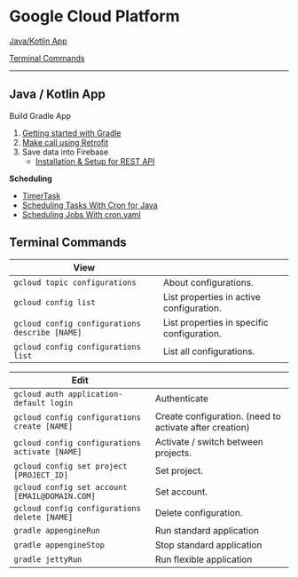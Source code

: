 # Google Cloud Platform

[Java/Kotlin App](#Java-/-Kotlin-App)

[Terminal Commands](#Terminal-Commands)

---

## Java / Kotlin App

Build Gradle App

1. [Getting started with Gradle](https://www.jetbrains.com/help/idea/getting-started-with-gradle.html)
2. [Make call using Retrofit](https://futurestud.io/tutorials/retrofit-2-beyond-android-retrofit-for-java-projects)
3. Save data into Firebase
   - [Installation & Setup for REST API](https://firebase.google.com/docs/database/rest/start)

**Scheduling**
- [TimerTask](https://stackoverflow.com/questions/22163662/how-to-create-a-java-cron-job)
- [Scheduling Tasks With Cron for Java](https://cloud.google.com/appengine/docs/standard/java/config/cron)
- [Scheduling Jobs With cron.yaml](https://cloud.google.com/appengine/docs/flexible/java/scheduling-jobs-with-cron-yaml)

## Terminal Commands

|View||
|---|---|
|`gcloud topic configurations`| About configurations.
|`gcloud config list`|	List properties in active configuration.
|`gcloud config configurations describe [NAME]`|	List properties in specific configuration.
|`gcloud config configurations list`|	List all configurations.

|Edit||
|---|---|
|`gcloud auth application-default login`|	Authenticate
|`gcloud config configurations create [NAME]`| Create configuration. (need to activate after creation)
|`gcloud config configurations activate [NAME]`| Activate / switch between projects.
|`gcloud config set project [PROJECT_ID]`| Set project.
|`gcloud config set account [EMAIL@DOMAIN.COM]`| Set account.
|`gcloud config configurations delete [NAME]`| Delete configuration.
|`gradle appengineRun`| Run standard application
|`gradle appengineStop`| Stop standard application
|`gradle jettyRun`| Run flexible application